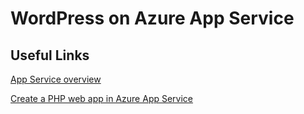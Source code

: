 # WordPress on Azure App Service


Useful Links
---
[App Service overview](https://learn.microsoft.com/en-us/azure/app-service/overview#app-service-on-linux)

[Create a PHP web app in Azure App Service](https://learn.microsoft.com/en-us/azure/app-service/quickstart-php?pivots=platform-linux&tabs=cli)

